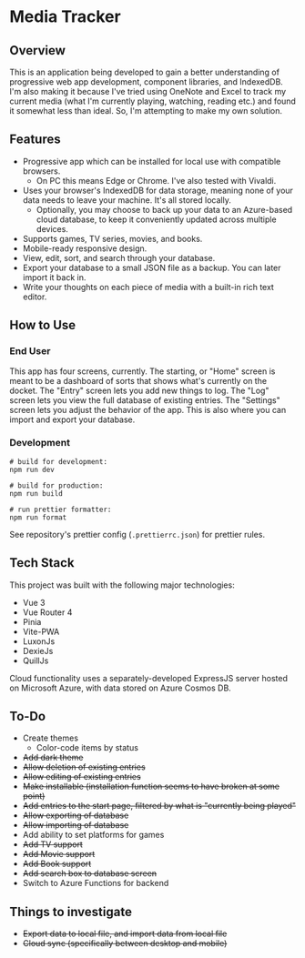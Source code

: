 # Media Tracker

## Overview

This is an application being developed to gain a better understanding of progressive web app development, component libraries, and IndexedDB. I'm also making it because I've tried using OneNote and Excel to track my current media (what I'm currently playing, watching, reading etc.) and found it somewhat less than ideal. So, I'm attempting to make my own solution.

## Features

* Progressive app which can be installed for local use with compatible browsers.
  * On PC this means Edge or Chrome. I've also tested with Vivaldi.
* Uses your browser's IndexedDB for data storage, meaning none of your data needs to leave your machine. It's all stored locally.
  * Optionally, you may choose to back up your data to an Azure-based cloud database, to keep it conveniently updated across multiple devices.
* Supports games, TV series, movies, and books.
* Mobile-ready responsive design.
* View, edit, sort, and search through your database.
* Export your database to a small JSON file as a backup. You can later import it back in.
* Write your thoughts on each piece of media with a built-in rich text editor.

## How to Use

### End User

This app has four screens, currently. The starting, or "Home" screen is meant to be a dashboard of sorts that shows what's currently on the docket. The "Entry" screen lets you add new things to log. The "Log" screen lets you view the full database of existing entries. The "Settings" screen lets you adjust the behavior of the app. This is also where you can import and export your database.

### Development
```
# build for development:
npm run dev

# build for production:
npm run build

# run prettier formatter:
npm run format
```
See repository's prettier config (`.prettierrc.json`) for prettier rules.

## Tech Stack

This project was built with the following major technologies:

* Vue 3
* Vue Router 4
* Pinia
* Vite-PWA
* LuxonJs
* DexieJs
* QuillJs

Cloud functionality uses a separately-developed ExpressJS server hosted on Microsoft Azure, with data stored on Azure Cosmos DB.

## To-Do
* Create themes
  * Color-code items by status
* ~~Add dark theme~~
* ~~Allow deletion of existing entries~~
* ~~Allow editing of existing entries~~
* ~~Make installable (installation function seems to have broken at some point)~~
* ~~Add entries to the start page, filtered by what is "currently being played"~~
* ~~Allow exporting of database~~
* ~~Allow importing of database~~
* Add ability to set platforms for games
* ~~Add TV support~~
* ~~Add Movie support~~
* ~~Add Book support~~
* ~~Add search box to database screen~~
* Switch to Azure Functions for backend

## Things to investigate

* ~~Export data to local file, and import data from local file~~
* ~~Cloud sync (specifically between desktop and mobile)~~